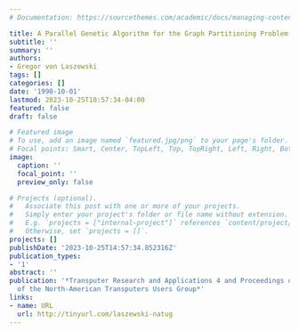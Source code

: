```yaml
---
# Documentation: https://sourcethemes.com/academic/docs/managing-content/

title: A Parallel Genetic Algorithm for the Graph Partitioning Problem
subtitle: ''
summary: ''
authors:
- Gregor von Laszewski
tags: []
categories: []
date: '1990-10-01'
lastmod: 2023-10-25T10:57:34-04:00
featured: false
draft: false

# Featured image
# To use, add an image named `featured.jpg/png` to your page's folder.
# Focal points: Smart, Center, TopLeft, Top, TopRight, Left, Right, BottomLeft, Bottom, BottomRight.
image:
  caption: ''
  focal_point: ''
  preview_only: false

# Projects (optional).
#   Associate this post with one or more of your projects.
#   Simply enter your project's folder or file name without extension.
#   E.g. `projects = ["internal-project"]` references `content/project/deep-learning/index.md`.
#   Otherwise, set `projects = []`.
projects: []
publishDate: '2023-10-25T14:57:34.852316Z'
publication_types:
- '1'
abstract: ''
publication: '*Transputer Research and Applications 4 and Proceedings of the 4th Conference
  of the North-American Transputers Users Group*'
links:
- name: URL
  url: http://tinyurl.com/laszewski-natug
---
```

